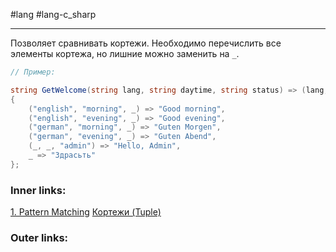 #lang #lang-c_sharp 

---
Позволяет сравнивать кортежи.
Необходимо перечислить все элементы кортежа, но лишние можно заменить на `_`.

```csharp
// Пример:

string GetWelcome(string lang, string daytime, string status) => (lang, daytime, status) switch
{
    ("english", "morning", _) => "Good morning",
    ("english", "evening", _) => "Good evening",
    ("german", "morning", _) => "Guten Morgen",
    ("german", "evening", _) => "Guten Abend",
    (_, _, "admin") => "Hello, Admin",
    _ => "Здрасьть"
};
```

### Inner links:
[1. Pattern Matching](1.%20Lang/C-sharp/0.%20Введение/1.%20Типы%20данных/Pattern%20Matching/1.%20Pattern%20Matching.md)
[Кортежи (Tuple)](1.%20Lang/C-sharp/0.%20Введение/3.%20Коллекции/Кортежи%20(Tuple).md)

### Outer links:
